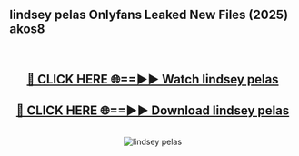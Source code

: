 <h2>lindsey pelas Onlyfans Leaked New Files (2025) akos8</h2>
<br>
<div align="center">
<h2><a href="https://mediafiles.top/lindsey_pelas&ref=git" rel="nofollow">🔴 CLICK HERE 🌐==►► Watch lindsey pelas</a></h2>
<h2><a href="https://mediafiles.top/lindsey_pelas&ref=git" rel="nofollow">🔴 CLICK HERE 🌐==►► Download lindsey pelas</a></h2>
<br>
<a href="https://mediafiles.top/lindsey_pelas&ref=git" rel="nofollow" data-target="animated-image.originalLink"><img src="https://i.ibb.co.com/xMMVF88/686577567.gif" alt="lindsey pelas" style="max-width: 100%; display: inline-block;" data-target="animated-image.originalImage"></a>
</div>
<br>
<br>